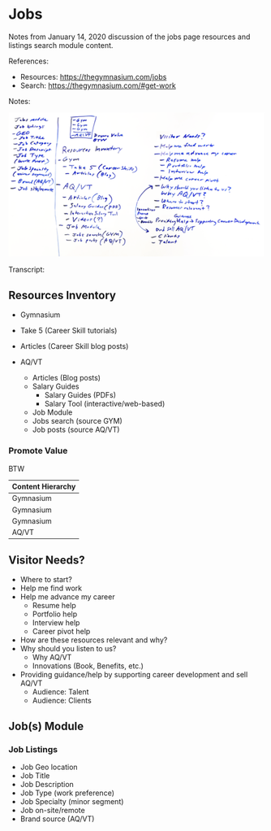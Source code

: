 # Jobs

Notes from January 14, 2020 discussion of the jobs page resources and listings search module content.

References:

- Resources: <https://thegymnasium.com/jobs>
- Search: <https://thegymnasium.com/#get-work>

Notes:

![Whiteboard notes from job resources inventory and search module discussion.](img/whiteboard-job-notes-01-14-20.png)

Transcript:

## Resources Inventory

- Gymnasium
 - Take 5 (Career Skill tutorials)
 - Articles (Career Skill blog posts)

- AQ/VT
  - Articles (Blog posts)
  - Salary Guides
    - Salary Guides (PDFs)
    - Salary Tool (interactive/web-based)
  - Job Module
   - Jobs search (source GYM)
   - Job posts (source AQ/VT)

### Promote Value

BTW

| Content Hierarchy |
|---|
| Gymnasium  |
| Gymnasium  |
| Gymnasium  |
| AQ/VT |

## Visitor Needs?

- Where to start?
- Help me find work
- Help me advance my career
  - Resume help
  - Portfolio help
  - Interview help
  - Career pivot help
- How are these resources relevant and why?
- Why should you listen to us?
  - Why AQ/VT
  - Innovations (Book, Benefits, etc.)
- Providing guidance/help by supporting career development and sell AQ/VT
  - Audience: Talent
  - Audience: Clients

## Job(s) Module
### Job Listings

- Job Geo location
- Job Title
- Job Description
- Job Type (work preference)
- Job Specialty (minor segment)
- Job on-site/remote
- Brand source (AQ/VT)
